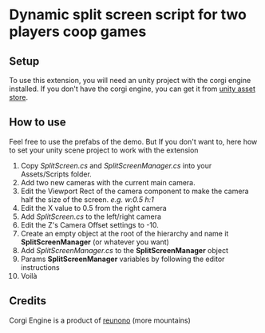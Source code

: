 # Dynamic split screen script for two players coop games
## Setup
To use this extension, you will need an unity project with the corgi engine installed.  If you don't have the corgi engine, you can get it from [unity asset store](https://assetstore.unity.com/packages/templates/systems/corgi-engine-2d-2-5d-platformer-26617). 

## How to use 

Feel free to use the prefabs of the demo. But If you don't want to, here how to set your unity scene project to work with the extension

1. Copy *SplitScreen.cs* and *SplitScreenManager.cs* into your Assets/Scripts folder.
2. Add two new cameras with the current main camera. 
3. Edit the Viewport Rect of the camera component to make the camera half the size of the screen. *e.g. w:0.5 h:1*
4. Edit the X value to 0.5 from the right camera
5. Add *SplitScreen.cs* to the left/right camera 
6. Edit the Z's Camera Offset settings to -10.
7. Create an empty object at the root of the hierarchy and name it **SplitScreenManager** (or whatever you want) 
8. Add *SplitScreenManager.cs* to the **SplitScreenManager** object
9. Params **SplitScreenManager** variables by following the editor instructions
10. Voilà

## Credits

Corgi Engine is a product of [reunono](https://github.com/reunono) (more mountains)